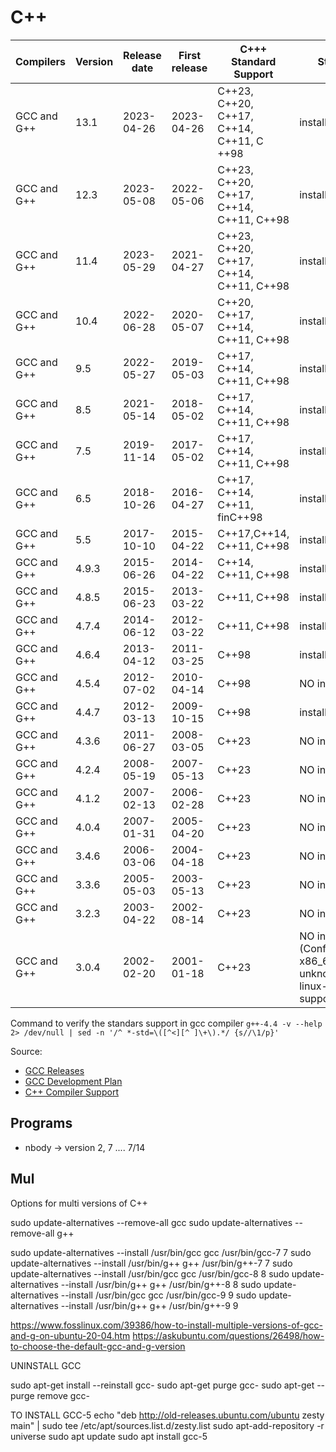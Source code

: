 # C++

Compilers | Version | Release date    | First release | C+++ Standard Support | Status
------------|---------|-----------------|---------------|-------|------|
 GCC and G++ | 13.1 | 2023-04-26 | 2023-04-26 | C++23, C++20, C++17, C++14, C++11, C ++98 | installed
 GCC and G++ | 12.3 | 2023-05-08 | 2022-05-06 | C++23, C++20, C++17, C++14, C++11, C++98 | installed
 GCC and G++ | 11.4 | 2023-05-29 | 2021-04-27 | C++23, C++20, C++17, C++14, C++11, C++98 | installed
 GCC and G++ | 10.4 | 2022-06-28 | 2020-05-07 | C++20, C++17, C++14, C++11, C++98 | installed
 GCC and G++ | 9.5 | 2022-05-27 | 2019-05-03 | C++17, C++14, C++11, C++98 | installed
 GCC and G++ | 8.5 | 2021-05-14 | 2018-05-02 | C++17, C++14, C++11, C++98 | installed
 GCC and G++ | 7.5 | 2019-11-14 | 2017-05-02 | C++17, C++14, C++11, C++98 | installed
 GCC and G++ | 6.5 | 2018-10-26 | 2016-04-27 | C++17, C++14, C++11, finC++98 | installed
 GCC and G++ | 5.5 | 2017-10-10 | 2015-04-22 | C++17,C++14, C++11, C++98 | installed
 GCC and G++ | 4.9.3 | 2015-06-26 | 2014-04-22 | C++14, C++11, C++98 | installed
 GCC and G++ | 4.8.5 | 2015-06-23 | 2013-03-22 | C++11, C++98 | installed
 GCC and G++ | 4.7.4 | 2014-06-12 | 2012-03-22 | C++11, C++98 | installed
 GCC and G++ | 4.6.4 | 2013-04-12 | 2011-03-25 | C++98 | installed
 GCC and G++ | 4.5.4 | 2012-07-02 | 2010-04-14 | C++98 | NO installed
 GCC and G++ | 4.4.7 | 2012-03-13 | 2009-10-15 | C++98 | installed
 GCC and G++ | 4.3.6 | 2011-06-27 | 2008-03-05 | C++23 | NO installed
 GCC and G++ | 4.2.4 | 2008-05-19 | 2007-05-13 | C++23 | NO installed
 GCC and G++ | 4.1.2 | 2007-02-13 | 2006-02-28 | C++23 | NO installed
 GCC and G++ | 4.0.4 | 2007-01-31 | 2005-04-20 | C++23 | NO installed
 GCC and G++ | 3.4.6 | 2006-03-06 | 2004-04-18 | C++23 | NO installed
 GCC and G++ | 3.3.6 | 2005-05-03 | 2003-05-13 | C++23 | NO installed
 GCC and G++ | 3.2.3 | 2003-04-22 | 2002-08-14 | C++23 | NO installed
 GCC and G++ | 3.0.4 | 2002-02-20 | 2001-01-18 | C++23 | NO installed (Configuration x86_64-unknown-linux-gnu not supported)

Command to verify the standars support in gcc compiler
`g++-4.4 -v --help 2> /dev/null | sed -n '/^ *-std=\([^<][^ ]\+\).*/ {s//\1/p}'`



Source:
 - [GCC Releases](https://gcc.gnu.org/releases.html)
 - [GCC Development Plan](https://gcc.gnu.org/develop.html)
 - [C++ Compiler Support](https://en.cppreference.com/w/cpp/compiler_support#References)


## Programs

- nbody -> version 2, 7 .... 7/14




## Mul




Options for multi versions of C++

sudo update-alternatives --remove-all gcc 
sudo update-alternatives --remove-all g++


sudo update-alternatives --install /usr/bin/gcc gcc /usr/bin/gcc-7 7
sudo update-alternatives --install /usr/bin/g++ g++ /usr/bin/g++-7 7
sudo update-alternatives --install /usr/bin/gcc gcc /usr/bin/gcc-8 8
sudo update-alternatives --install /usr/bin/g++ g++ /usr/bin/g++-8 8
sudo update-alternatives --install /usr/bin/gcc gcc /usr/bin/gcc-9 9
sudo update-alternatives --install /usr/bin/g++ g++ /usr/bin/g++-9 9

https://www.fosslinux.com/39386/how-to-install-multiple-versions-of-gcc-and-g-on-ubuntu-20-04.htm
https://askubuntu.com/questions/26498/how-to-choose-the-default-gcc-and-g-version





UNINSTALL GCC

sudo apt-get install --reinstall gcc-
sudo apt-get purge gcc-
sudo apt-get --purge remove gcc-



TO INSTALL GCC-5
echo "deb http://old-releases.ubuntu.com/ubuntu zesty main" | sudo tee /etc/apt/sources.list.d/zesty.list
sudo apt-add-repository -r universe
sudo apt update
sudo apt install gcc-5




